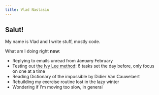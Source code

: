 ```yaml
---
title: Vlad Nastasiu
---
```


## Salut!

My name is Vlad and I write stuff, mostly code.

What am I doing right **now**:

- Replying to emails unread from ~~January~~ February
- Testing out [the Ivy Lee method](https://jamesclear.com/ivy-lee): 6 tasks set the day before, only focus on one at a time
- Reading Dictionary of the impossible by Didier Van Cauwelaert
- Rebuilding my exercise routine lost in the lazy winter
- Wondering if I'm moving too slow, in general
